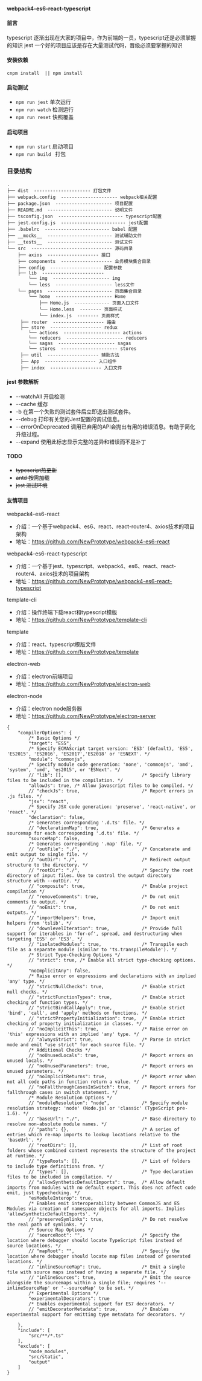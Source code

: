 #### webpack4-es6-react-typescript

#### 前言
typescript 逐渐出现在大家的项目中，作为前端的一员，typescript还是必须掌握的知识
jest 一个好的项目应该是存在大量测试代码，晋级必须要掌握的知识

#### 安装依赖
```cnpm install  || npm install```

#### 启动测试
- ```npm run jest```   单次运行
- ```npm run watch```  检测运行
- ```npm run reset```  快照覆盖
#### 启动项目
- ```npm run start```  启动项目
- ```npm run build ``` 打包


### 目录结构

```
.
├── dist  --------------------- 打包文件
├── webpack.config  --------------------- webpack相关配置
├── package.json  --------------------- 项目配置
├── README.md  ------------------------ 说明文件
├── tsconfig.json  ------------------------ typescript配置
├── jest.config.js  ------------------------ jest配置
├── .babelrc  ------------------------ babel 配置
├── __mocks__  ------------------------ 测试辅助文件
├── __tests__  ------------------------ 测试文件
└── src  ------------------------------ 源码目录
    ├── axios  ------------------- 接口
    ├── components  ------------------- 业务模块集合目录
    ├── config  ------------------- 配置参数
    ├── lib  ----------------------- 
        └── img  --------------------- img
        └── less  --------------------- less文件
    └── pages  ------------------------ 页面集合目录
        └── home  --------------------- Home
            ├── Home.js  ------------- 页面入口文件
            └── Home.less  -------- 页面样式
            └── index.js  -------- 页面样式
     ├── router  ------------------- 路由
     ├── store  ------------------- redux
        └── actions  --------------------- actions
        └── reducers  --------------------- reducers
        └── sagas  --------------------- sagas
        └── stores  --------------------- stores
     ├── util  ------------------- 辅助方法
     ├── App  ------------------- 入口组件
     ├── index  ------------------- 入口文件

```

#### jest 参数解析
- --watchAll 开启检测
- --cache   缓存
- -b  在第一个失败的测试套件后立即退出测试套件。
- --debug  打印有关您的Jest配置的调试信息。
- --errorOnDeprecated  调用已弃用的API会抛出有用的错误消息。有助于简化升级过程。
- --expand  使用此标志显示完整的差异和错误而不是补丁

#### TODO
- <del>typescript热更新 </del>
- <del>antd 按需加载</del>
- <del>jest 测试环境</del>

#### 友情项目

webpack4-es6-react
- 介绍：一个基于webpack4、es6、react、react-router4、axios技术的项目架构
- 地址：https://github.com/NewPrototype/webpack4-es6-react

webpack4-es6-react-typescript
- 介绍：一个基于jest、typescript、webpack4、es6、react、react-router4、axios技术的项目架构
- 地址：https://github.com/NewPrototype/webpack4-es6-react-typescript

template-cli
- 介绍：操作终端下载react和typescript模版
- 地址：https://github.com/NewPrototype/template-cli

template
- 介绍：react、typescript模版文件
- 地址：https://github.com/NewPrototype/template

electron-web
- 介绍：electron前端项目
- 地址：https://github.com/NewPrototype/electron-web

electron-node
- 介绍：electron node服务器
- 地址：https://github.com/NewPrototype/electron-server



```
{
    "compilerOptions": {
        /* Basic Options */
        "target": "ES5",
        /* Specify ECMAScript target version: 'ES3' (default), 'ES5', 'ES2015', 'ES2016', 'ES2017','ES2018' or 'ESNEXT'. */
        "module": "commonjs",
        /* Specify module code generation: 'none', 'commonjs', 'amd', 'system', 'umd', 'es2015', or 'ESNext'. */
        // "lib": [],                             /* Specify library files to be included in the compilation. */
        "allowJs": true, /* Allow javascript files to be compiled. */
        // "checkJs": true,                       /* Report errors in .js files. */
        "jsx": "react",
        /* Specify JSX code generation: 'preserve', 'react-native', or 'react'. */
        "declaration": false,
        /* Generates corresponding '.d.ts' file. */
        // "declarationMap": true,                /* Generates a sourcemap for each corresponding '.d.ts' file. */
        "sourceMap": false,
        /* Generates corresponding '.map' file. */
        // "outFile": "./",                       /* Concatenate and emit output to single file. */
        // "outDir": "./",                        /* Redirect output structure to the directory. */
        // "rootDir": "./",                       /* Specify the root directory of input files. Use to control the output directory structure with --outDir. */
        // "composite": true,                     /* Enable project compilation */
        // "removeComments": true,                /* Do not emit comments to output. */
        // "noEmit": true,                        /* Do not emit outputs. */
        // "importHelpers": true,                 /* Import emit helpers from 'tslib'. */
        // "downlevelIteration": true,            /* Provide full support for iterables in 'for-of', spread, and destructuring when targeting 'ES5' or 'ES3'. */
        // "isolatedModules": true,               /* Transpile each file as a separate module (similar to 'ts.transpileModule'). */
        /* Strict Type-Checking Options */
        // "strict": true, /* Enable all strict type-checking options. */
        "noImplicitAny": false,
        /* Raise error on expressions and declarations with an implied 'any' type. */
        // "strictNullChecks": true,              /* Enable strict null checks. */
        // "strictFunctionTypes": true,           /* Enable strict checking of function types. */
        // "strictBindCallApply": true,           /* Enable strict 'bind', 'call', and 'apply' methods on functions. */
        // "strictPropertyInitialization": true,  /* Enable strict checking of property initialization in classes. */
        // "noImplicitThis": true,                /* Raise error on 'this' expressions with an implied 'any' type. */
        // "alwaysStrict": true,                  /* Parse in strict mode and emit "use strict" for each source file. */
        /* Additional Checks */
        // "noUnusedLocals": true,                /* Report errors on unused locals. */
        // "noUnusedParameters": true,            /* Report errors on unused parameters. */
        // "noImplicitReturns": true,             /* Report error when not all code paths in function return a value. */
        // "noFallthroughCasesInSwitch": true,    /* Report errors for fallthrough cases in switch statement. */
        /* Module Resolution Options */
        // "moduleResolution": "node",            /* Specify module resolution strategy: 'node' (Node.js) or 'classic' (TypeScript pre-1.6). */
        // "baseUrl": "./",                       /* Base directory to resolve non-absolute module names. */
        // "paths": {},                           /* A series of entries which re-map imports to lookup locations relative to the 'baseUrl'. */
        // "rootDirs": [],                        /* List of root folders whose combined content represents the structure of the project at runtime. */
        // "typeRoots": [],                       /* List of folders to include type definitions from. */
        // "types": [],                           /* Type declaration files to be included in compilation. */
        // "allowSyntheticDefaultImports": true,  /* Allow default imports from modules with no default export. This does not affect code emit, just typechecking. */
        "esModuleInterop": true,
        /* Enables emit interoperability between CommonJS and ES Modules via creation of namespace objects for all imports. Implies 'allowSyntheticDefaultImports'. */
        // "preserveSymlinks": true,              /* Do not resolve the real path of symlinks. */
        /* Source Map Options */
        // "sourceRoot": "",                      /* Specify the location where debugger should locate TypeScript files instead of source locations. */
        // "mapRoot": "",                         /* Specify the location where debugger should locate map files instead of generated locations. */
        // "inlineSourceMap": true,               /* Emit a single file with source maps instead of having a separate file. */
        // "inlineSources": true,                 /* Emit the source alongside the sourcemaps within a single file; requires '--inlineSourceMap' or '--sourceMap' to be set. */
        /* Experimental Options */
        "experimentalDecorators": true
        /* Enables experimental support for ES7 decorators. */
        // "emitDecoratorMetadata": true,         /* Enables experimental support for emitting type metadata for decorators. */
       
    },
    "include": [
        "src/**/*.ts"
    ],
    "exclude": [
        "node_modules",
        "src/static",
        "output"
    ]
}
```
